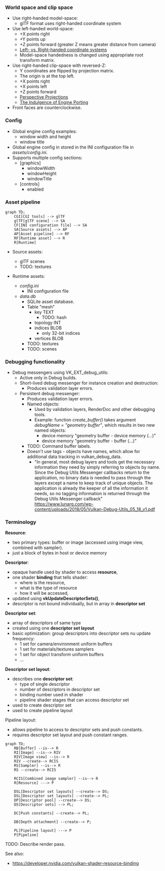 ### World space and clip space

- Use right-handed model-space:
    - glTF format uses right-handed coordinate system
- Use left-handed world-space:
    - +X points right
    - +Y points up
    - +Z points forward (greater Z means greater distance from camera)
    - [Left- vs. Right-handed coordinate systems](https://www.evl.uic.edu/ralph/508S98/coordinates.html)
    - Model-space handedness is changed using appropriate root transform matrix.
- Use right-handed clip-space with reversed-Z:
    - Y coordinates are flipped by projection matrix.
    - The origin is at the top left.
    - +X points right
    - +X points left
    - +Z points forward
    - [Perspective Projections](https://learnwebgl.brown37.net/08_projections/projections_perspective.html)
    - [The Indulgence of Engine Porting](http://whirlicube.com/the-indulgence-of-engine-porting.html)
- Front faces are counterclockwise.

### Config

- Global engine config examples:
    - window width and height
    - window title
- Global engine config in stored in the INI configuration file in _assets/config.ini_.
- Supports multiple config sections:
    - \[graphics\]
        - windowWidth
        - windowHeight
        - windowTitle
    - \[controls\]
        - enabled

### Asset pipeline

```mermaid
graph TD;
    CGI[CGI tools] --> glTF
    glTF[glTF scene] --> SA
    CF[INI configuration file] --> SA
    SA[Source assets] --> AP
    AP[Asset pipeline] --> RF
    RF[Runtime asset] --> R
    R[Runtime]
```

- Source assets:
    - glTF scenes
    - TODO: textures

- Runtime assets:
    - _config.ini_
        - INI configuration file
    - _data.db_
        - SQLite asset database.
        - Table "mesh"
            - key TEXT
                - TODO: hash
            - topology INT
            - indices BLOB
                - only 32-bit indices
            - vertices BLOB
        - TODO: textures
        - TODO: scenes

### Debugging functionality

- Debug messengers using VK_EXT_debug_utils:
    - Active only in Debug builds.
    - Short-lived debug messenger for instance creation and destruction:
        - Produces validation layer errors.
    - Persistent debug messenger:
        - Produces validation layer errors.
        - Named objects:
            - Used by validation layers, RenderDoc and other debugging tools.
            - Example: function _create_buffer()_ takes argument _debugName = "geometry buffer"_, which results in two
              new named objects:
                - device memory "geometry buffer - device memory (...)"
                - device memory "geometry buffer - buffer (...)"
        - TODO: Command buffer labels.
        - Doesn't use tags - objects have names, which allow for additional data tracking in vulkan_debug_data.
            - "In general, most debug layers and tools get the necessary information they need by simply referring to
              objects by name. Since the Debug Utils Messenger callbacks return to the application, no binary data is
              needed to pass through the layers except a name to keep track of unique objects. The application is
              already the keeper of all the information it needs, so no tagging information is returned through the
              Debug Utils Messenger callback"
              https://www.lunarg.com/wp-content/uploads/2018/05/Vulkan-Debug-Utils_05_18_v1.pdf

### Terminology

**Resource**:

- two primary types: buffer or image (accessed using image view, combined with sampler).
- just a block of bytes in host or device memory

**Descriptor**:

- opaque handle used by shader to access **resource**,
- one shader **binding** that tells shader:
    - where is the resource,
    - what is the type of resource
    - how it will be accessed,
- updated using **vkUpdateDescriptorSets()**,
- descriptor is not bound individually, but in array in **descriptor set**

**Descriptor set**:

- array of descriptors of same type
- created using one **descriptor set layout**
- basic optimization: group descriptors into descriptor sets nu update frequency:
    - 1 set for camera/environment uniform buffers
    - 1 set for materials/textures samplers
    - 1 set for object transform uniform buffers
    - ...

**Descriptor set layout**:

- describes one **descriptor set**:
    - type of single descriptor
    - number of descriptors in descriptor set
    - binding number used in shader
    - pipeline shader stages that can access descriptor set
- used to create descriptor set
- used to create pipeline layout

Pipeline layout:

- allows pipeline to access to descriptor sets and push constants.
- requires descriptor set layout and push constant ranges.

```mermaid
graph TD;
    RB[Buffer] --is--> R
    RI[Image] --is--> RIV
    RIV[Image view] --is--> R
    RIV --create--> RCIS
    RS[Sampler] --is--> R
    RS --create--> RCIS

    RCIS[Combined image sampler] --is--> R
    R[Resource] ---> P
    
    DSL[Descriptor set layouts] --create--> DS;
    DSL[Descriptor set layouts] --create--> PL;
    DP[Descriptor pool] --create--> DS;
    DS[Descriptor sets] --> PL;
    
    DC[Push constants] --create--> PL;
    
    DB[Depth attachment] --create--> P;
    
    PL[Pipeline layout] ---> P
    P[Pipeline]
```

TODO: Describe render pass.

See also:

- https://developer.nvidia.com/vulkan-shader-resource-binding
 